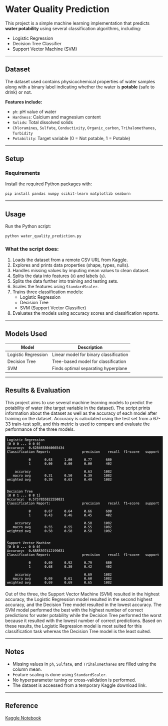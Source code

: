 # Water Quality Prediction

This project is a simple machine learning implementation that predicts **water potability** using several classification algorithms, including:
- Logistic Regression
- Decision Tree Classifier
- Support Vector Machine (SVM)

---

## Dataset

The dataset used contains physicochemical properties of water samples along with a binary label indicating whether the water is **potable** (safe to drink) or not.

**Features include:**
- `ph`: pH value of water
- `Hardness`: Calcium and magnesium content
- `Solids`: Total dissolved solids
- `Chloramines`, `Sulfate`, `Conductivity`, `Organic_carbon`, `Trihalomethanes`, `Turbidity`
- `Potability`: Target variable (0 = Not potable, 1 = Potable)

---

## Setup

### Requirements

Install the required Python packages with:

```bash
pip install pandas numpy scikit-learn matplotlib seaborn
````

---

## Usage

Run the Python script:

```bash
python water_quality_prediction.py
```

### What the script does:

1. Loads the dataset from a remote CSV URL from Kaggle.
2. Explores and prints data properties (shape, types, nulls).
3. Handles missing values by imputing mean values to clean dataset.
4. Splits the data into features (`X`) and labels (`y`).
5. Splits the data further into training and testing sets.
6. Scales the features using `StandardScaler`.
7. Trains three classification models:
   * Logistic Regression
   * Decision Tree
   * SVM (Support Vector Classifier)
8. Evaluates the models using accuracy scores and classification reports.

---

## Models Used

| Model               | Description                            |
| ------------------- | -------------------------------------- |
| Logistic Regression | Linear model for binary classification |
| Decision Tree       | Tree-based model for classification    |
| SVM                 | Finds optimal separating hyperplane    |

---

## Results & Evaluation

This project aims to use several machine learning models to predict the potability of water (the target variable in the dataset). The script prints information about the dataset as well as the accuracy of each model after training on the dataset. Accuracy is calculated using the test set from a 67-33 train-test split, and this metric is used to compare and evaluate the performance of the three models.

![Results of Models](model_results.png)

Out of the three, the Support Vector Machine (SVM) resulted in the highest accuracy, the Logistic Regression model resulted in the second highest accuracy, and the Decision Tree model resulted in the lowest accuracy. The SVM model performed the best with the highest number of correct predictions for water potability while the Decision Tree performed the worst because it resulted with the lowest number of correct predictions. Based on these results, the Logistic Regression model is most suited for this classification task whereas the Decision Tree model is the least suited.

---

## Notes

* Missing values in `ph`, `Sulfate`, and `Trihalomethanes` are filled using the column mean.
* Feature scaling is done using `StandardScaler`.
* No hyperparameter tuning or cross-validation is performed.
* The dataset is accessed from a temporary Kaggle download link.

---

## Reference

[Kaggle Notebook](https://www.kaggle.com/code/imakash3011/water-quality-prediction-7-model)